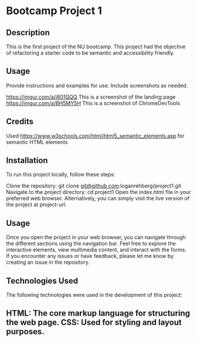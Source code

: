 
# Bootcamp Project 1

## Description

This is the first project of the NU bootcamp. This project had the objective of refactoring a starter code to be semantic and accessibility friendly. 

## Usage

Provide instructions and examples for use. Include screenshots as needed.

https://imgur.com/a/j801QQQ This is a screenshot of the landing page
https://imgur.com/a/BH5MY5H This is a screenshot of ChromeDevTools 

## Credits

Used https://www.w3schools.com/html/html5_semantic_elements.asp for semantic HTML elements 


## Installation
To run this project locally, follow these steps:

Clone the repository: git clone git@github.com:loganrehberg/project1.git
Navigate to the project directory: cd project1
Open the index.html file in your preferred web browser.
Alternatively, you can simply visit the live version of the project at project-url.

## Usage
Once you open the project in your web browser, you can navigate through the different sections using the navigation bar. Feel free to explore the interactive elements, view multimedia content, and interact with the forms. If you encounter any issues or have feedback, please let me know by creating an issue in the repository.

## Technologies Used
The following technologies were used in the development of this project:

HTML: The core markup language for structuring the web page.
CSS: Used for styling and layout purposes.
----------------- 
